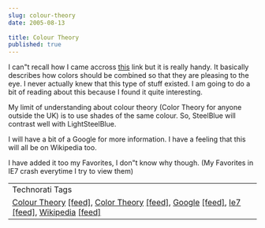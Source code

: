 ```yaml
---
slug: colour-theory
date: 2005-08-13
 
title: Colour Theory
published: true
---
```

I can"t recall how I came accross <a href="http://www.rominteq.com/c_the.html">this</a> link but it is really handy.  It basically describes how colors should be combined so that they are pleasing to the eye.  I never actually knew that this type of stuff existed.  I am going to do a bit of reading about this because I found it quite interesting.<p />My limit of understanding about colour theory (Color Theory for anyone outside the UK) is to use shades of the same colour.  So, SteelBlue will contrast well with LightSteelBlue.<p />I will have a bit of a Google for more information.  I have a feeling that this will all be on Wikipedia too.<p />I have added it too my Favorites, I don"t know why though.  (My Favorites in IE7 crash everytime I try to view them)<p /><table class="TechnoratiHead TagHeader">
<tr><td>Technorati Tags</td></tr>
<tr class="Technorati"><td>
<a href="http://www.technorati.com/tag/Colour%20Theory" class="Tag" rel="tag">Colour Theory</a> <a href="http://feeds.technorati.com/feed/posts/tag/Colour%20Theory" class="Tag">[feed]</a>, <a href="http://www.technorati.com/tag/Color%20Theory" class="Tag" rel="tag">Color Theory</a> <a href="http://feeds.technorati.com/feed/posts/tag/Color%20Theory" class="Tag">[feed]</a>, <a href="http://www.technorati.com/tag/Google" class="Tag" rel="tag">Google</a> <a href="http://feeds.technorati.com/feed/posts/tag/Google" class="Tag">[feed]</a>, <a href="http://www.technorati.com/tag/Ie7" class="Tag" rel="tag">Ie7</a> <a href="http://feeds.technorati.com/feed/posts/tag/Ie7" class="Tag">[feed]</a>, <a href="http://www.technorati.com/tag/Wikipedia" class="Tag" rel="tag">Wikipedia</a> <a href="http://feeds.technorati.com/feed/posts/tag/Wikipedia" class="Tag">[feed]</a>
</td></tr>
</table><div class="blogger-post-footer"><img class="posterous_download_image" src="https://blogger.googleusercontent.com/tracker/8109338-112393026984805895?l=www.kinlan.co.uk%2Findex.html" height="1" alt="" width="1" /></div>

